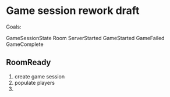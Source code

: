 # Game session rework draft


Goals:  

GameSessionState
    Room
    ServerStarted
    GameStarted
    GameFailed
    GameComplete



## RoomReady
1) create game session
2) populate players
3) 
